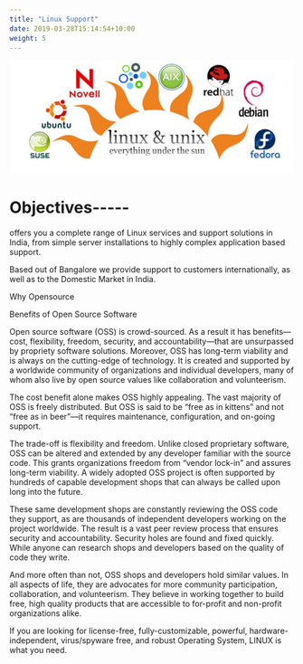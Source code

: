 ```yaml
---
title: "Linux Support"
date: 2019-03-28T15:14:54+10:00
weight: 5
---
```

![linux support](/images/linuxsupport.PNG)

# Objectives-----


offers you a complete range of Linux services and support solutions in India, from simple server installations to highly complex application based support.

Based out of Bangalore we provide support to customers internationally, as well as to the Domestic Market in India.

Why Opensource

Benefits of Open Source Software

Open source software (OSS) is crowd-sourced. As a result it has benefits—cost, flexibility, freedom, security, and accountability—that are unsurpassed by propriety software solutions. Moreover, OSS has long-term viability and is always on the cutting-edge of technology. It is created and supported by a worldwide community of organizations and individual developers, many of whom also live by open source values like collaboration and volunteerism.

The cost benefit alone makes OSS highly appealing. The vast majority of OSS is freely distributed. But OSS is said to be “free as in kittens” and not “free as in beer”—it requires maintenance, configuration, and on-going support.

The trade-off is flexibility and freedom. Unlike closed proprietary software, OSS can be altered and extended by any developer familiar with the source code. This grants organizations freedom from “vendor lock-in” and assures long-term viability. A widely adopted OSS project is often supported by hundreds of capable development shops that can always be called upon long into the future.

These same development shops are constantly reviewing the OSS code they support, as are thousands of independent developers working on the project worldwide. The result is a vast peer review process that ensures security and accountability. Security holes are found and fixed quickly. While anyone can research shops and developers based on the quality of code they write.

And more often than not, OSS shops and developers hold similar values. In all aspects of life, they are advocates for more community participation, collaboration, and volunteerism. They believe in working together to build free, high quality products that are accessible to for-profit and non-profit organizations alike.

If you are looking for license-free, fully-customizable, powerful, hardware-independent, virus/spyware free, and robust Operating System, LINUX is what you need.